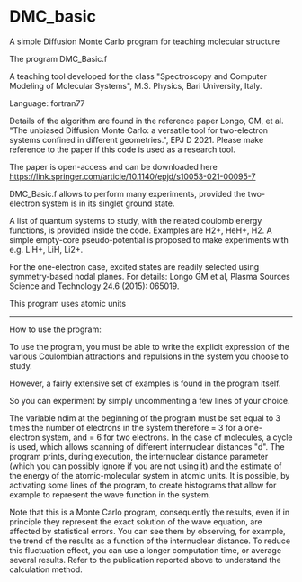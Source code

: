 # DMC_basic
A simple Diffusion Monte Carlo program for teaching molecular structure

The program DMC_Basic.f

A teaching tool developed for the class "Spectroscopy and Computer Modeling of Molecular Systems", M.S. Physics, Bari University, Italy.

Language: fortran77

Details of the algorithm are found in the reference paper Longo, GM, et al. "The unbiased Diffusion Monte Carlo: a versatile tool for two-electron systems confined in different geometries.", EPJ D 2021. Please make reference to the paper if this code is used as a research tool.

The paper is open-access and can be downloaded here https://link.springer.com/article/10.1140/epjd/s10053-021-00095-7

DMC_Basic.f allows to perform many experiments, provided the two-electron system is in its singlet ground state.

A list of quantum systems to study, with the related coulomb energy functions, is provided inside the code. Examples are H2+, HeH+, H2. A simple empty-core pseudo-potential is proposed to make experiments with e.g. LiH+, LiH, Li2+.

For the one-electron case, excited states are readily selected using symmetry-based nodal planes. For details: Longo GM et al, Plasma Sources Science and Technology 24.6 (2015): 065019.

This program uses atomic units

---------------------------------------------------------------------------------------------------------------------

How to use the program: 

To use the program, you must be able to write the explicit expression of the various Coulombian attractions and repulsions in the system you choose to study.

However, a fairly extensive set of examples is found in the program itself.

So you can experiment by simply uncommenting a few lines of your choice.

The variable ndim at the beginning of the program must be set equal to 3 times the number of electrons in the system therefore = 3 for a one-electron system, and = 6 for two electrons. In the case of molecules, a cycle is used, which allows scanning of different internuclear distances "d".
The program prints, during execution, the internuclear distance parameter (which you can possibly ignore if you are not using it) and the estimate of the energy of the atomic-molecular system in atomic units. It is possible, by activating some lines of the program, to create histograms that allow for example to represent the wave function in the system.

Note that this is a Monte Carlo program, consequently the results, even if in principle they represent the exact solution of the wave equation, are affected by statistical errors. You can see them by observing, for example, the trend of the results as a function of the internuclear distance.
To reduce this fluctuation effect, you can use a longer computation time, or average several results. Refer to the publication reported above to understand the calculation method.

